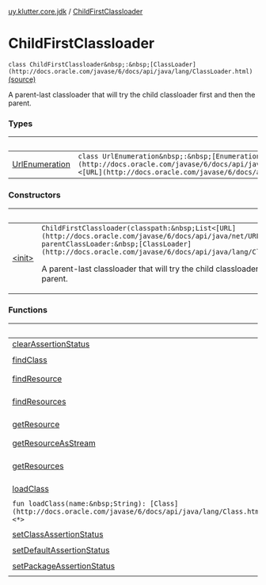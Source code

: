 [uy.klutter.core.jdk](../index.md) / [ChildFirstClassloader](.)


# ChildFirstClassloader
`class ChildFirstClassloader&nbsp;:&nbsp;[ClassLoader](http://docs.oracle.com/javase/6/docs/api/java/lang/ClassLoader.html)` [(source)](https://github.com/kohesive/klutter/blob/master/core-jdk6/src/main/kotlin/uy/klutter/core/jdk/ChildFirstClassloader.kt#L17)

A parent-last classloader that will try the child classloader first and then the parent.



### Types

|&nbsp;|&nbsp;|
|---|---|
| [UrlEnumeration](-url-enumeration/index.md) | `class UrlEnumeration&nbsp;:&nbsp;[Enumeration](http://docs.oracle.com/javase/6/docs/api/java/util/Enumeration.html)<[URL](http://docs.oracle.com/javase/6/docs/api/java/net/URL.html)>` |

### Constructors

|&nbsp;|&nbsp;|
|---|---|
| [&lt;init&gt;](-init-.md) | `ChildFirstClassloader(classpath:&nbsp;List<[URL](http://docs.oracle.com/javase/6/docs/api/java/net/URL.html)>, parentClassLoader:&nbsp;[ClassLoader](http://docs.oracle.com/javase/6/docs/api/java/lang/ClassLoader.html)?)`<p>A parent-last classloader that will try the child classloader first and then the parent.</p> |

### Functions

|&nbsp;|&nbsp;|
|---|---|
| [clearAssertionStatus](clear-assertion-status.md) | `fun clearAssertionStatus(): Unit` |
| [findClass](find-class.md) | `fun findClass(name:&nbsp;String): [Class](http://docs.oracle.com/javase/6/docs/api/java/lang/Class.html)<*>` |
| [findResource](find-resource.md) | `fun findResource(name:&nbsp;String): [URL](http://docs.oracle.com/javase/6/docs/api/java/net/URL.html)?` |
| [findResources](find-resources.md) | `fun findResources(name:&nbsp;String): [Enumeration](http://docs.oracle.com/javase/6/docs/api/java/util/Enumeration.html)<[URL](http://docs.oracle.com/javase/6/docs/api/java/net/URL.html)>` |
| [getResource](get-resource.md) | `fun getResource(name:&nbsp;String): [URL](http://docs.oracle.com/javase/6/docs/api/java/net/URL.html)?` |
| [getResourceAsStream](get-resource-as-stream.md) | `fun getResourceAsStream(name:&nbsp;String): [InputStream](http://docs.oracle.com/javase/6/docs/api/java/io/InputStream.html)?` |
| [getResources](get-resources.md) | `fun getResources(name:&nbsp;String): [Enumeration](http://docs.oracle.com/javase/6/docs/api/java/util/Enumeration.html)<[URL](http://docs.oracle.com/javase/6/docs/api/java/net/URL.html)>` |
| [loadClass](load-class.md) | `fun loadClass(name:&nbsp;String, resolve:&nbsp;Boolean): [Class](http://docs.oracle.com/javase/6/docs/api/java/lang/Class.html)<*>`
`fun loadClass(name:&nbsp;String): [Class](http://docs.oracle.com/javase/6/docs/api/java/lang/Class.html)<*>` |
| [setClassAssertionStatus](set-class-assertion-status.md) | `fun setClassAssertionStatus(className:&nbsp;String?, enabled:&nbsp;Boolean): Unit` |
| [setDefaultAssertionStatus](set-default-assertion-status.md) | `fun setDefaultAssertionStatus(enabled:&nbsp;Boolean): Unit` |
| [setPackageAssertionStatus](set-package-assertion-status.md) | `fun setPackageAssertionStatus(packageName:&nbsp;String, enabled:&nbsp;Boolean): Unit` |
